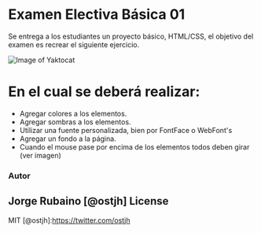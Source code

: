 # Examen Electiva Básica 01

Se entrega a los estudiantes un proyecto básico, HTML/CSS, el objetivo del examen es recrear el siguiente ejercicio.

![Image of Yaktocat](https://dl.dropboxusercontent.com/u/181689/veleta.gif)

# En el cual se deberá realizar:

* Agregar colores a los elementos.
* Agregar sombras a los elementos.
* Utilizar una fuente personalizada, bien por FontFace o WebFont's
* Agregar un fondo a la página.
* Cuando el mouse pase por encima de los elementos todos deben girar (ver imagen)

### Autor
Jorge Rubaino
[@ostjh]
License
----
MIT
[@ostjh]:https://twitter.com/ostjh
